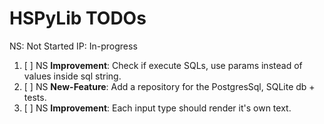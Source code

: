 # HSPyLib TODOs

NS: Not Started
IP: In-progress

1. [ ] NS **Improvement**: Check if execute SQLs, use params instead of values inside sql string.
2. [ ] NS **New-Feature**: Add a repository for the PostgresSql, SQLite db + tests.
3. [ ] NS **Improvement**: Each input type should render it's own text.
